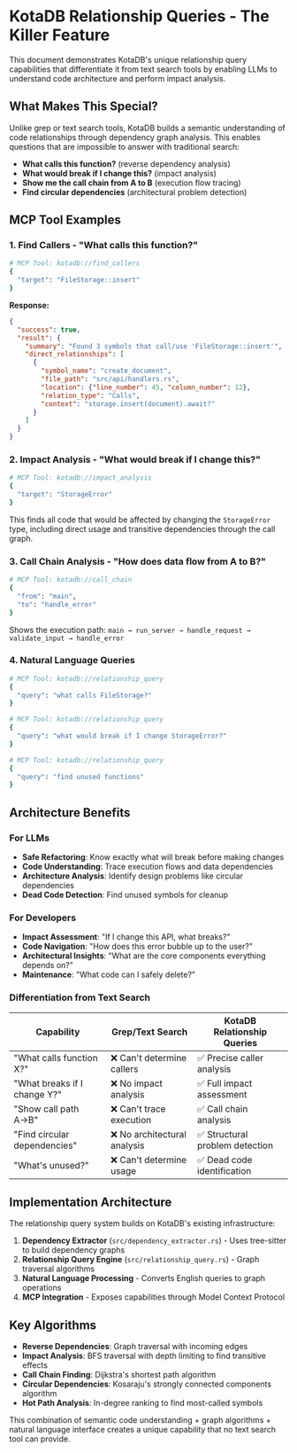 # KotaDB Relationship Queries - The Killer Feature

This document demonstrates KotaDB's unique relationship query capabilities that differentiate it from text search tools by enabling LLMs to understand code architecture and perform impact analysis.

## What Makes This Special?

Unlike grep or text search tools, KotaDB builds a semantic understanding of code relationships through dependency graph analysis. This enables questions that are impossible to answer with traditional search:

- **What calls this function?** (reverse dependency analysis)
- **What would break if I change this?** (impact analysis)  
- **Show me the call chain from A to B** (execution flow tracing)
- **Find circular dependencies** (architectural problem detection)

## MCP Tool Examples

### 1. Find Callers - "What calls this function?"

```bash
# MCP Tool: kotadb://find_callers
{
  "target": "FileStorage::insert"
}
```

**Response:**
```json
{
  "success": true,
  "result": {
    "summary": "Found 3 symbols that call/use 'FileStorage::insert'",
    "direct_relationships": [
      {
        "symbol_name": "create_document", 
        "file_path": "src/api/handlers.rs",
        "location": {"line_number": 45, "column_number": 12},
        "relation_type": "Calls",
        "context": "storage.insert(document).await?"
      }
    ]
  }
}
```

### 2. Impact Analysis - "What would break if I change this?"

```bash
# MCP Tool: kotadb://impact_analysis  
{
  "target": "StorageError"
}
```

This finds all code that would be affected by changing the `StorageError` type, including direct usage and transitive dependencies through the call graph.

### 3. Call Chain Analysis - "How does data flow from A to B?"

```bash
# MCP Tool: kotadb://call_chain
{
  "from": "main",
  "to": "handle_error"  
}
```

Shows the execution path: `main → run_server → handle_request → validate_input → handle_error`

### 4. Natural Language Queries

```bash
# MCP Tool: kotadb://relationship_query
{
  "query": "what calls FileStorage?"
}
```

```bash
# MCP Tool: kotadb://relationship_query  
{
  "query": "what would break if I change StorageError?"
}
```

```bash
# MCP Tool: kotadb://relationship_query
{
  "query": "find unused functions"
}
```

## Architecture Benefits

### For LLMs
- **Safe Refactoring**: Know exactly what will break before making changes
- **Code Understanding**: Trace execution flows and data dependencies  
- **Architecture Analysis**: Identify design problems like circular dependencies
- **Dead Code Detection**: Find unused symbols for cleanup

### For Developers
- **Impact Assessment**: "If I change this API, what breaks?"
- **Code Navigation**: "How does this error bubble up to the user?"
- **Architectural Insights**: "What are the core components everything depends on?"
- **Maintenance**: "What code can I safely delete?"

### Differentiation from Text Search

| Capability | Grep/Text Search | KotaDB Relationship Queries |
|------------|------------------|----------------------------|
| "What calls function X?" | ❌ Can't determine callers | ✅ Precise caller analysis |
| "What breaks if I change Y?" | ❌ No impact analysis | ✅ Full impact assessment |
| "Show call path A→B" | ❌ Can't trace execution | ✅ Call chain analysis |  
| "Find circular dependencies" | ❌ No architectural analysis | ✅ Structural problem detection |
| "What's unused?" | ❌ Can't determine usage | ✅ Dead code identification |

## Implementation Architecture

The relationship query system builds on KotaDB's existing infrastructure:

1. **Dependency Extractor** (`src/dependency_extractor.rs`) - Uses tree-sitter to build dependency graphs
2. **Relationship Query Engine** (`src/relationship_query.rs`) - Graph traversal algorithms  
3. **Natural Language Processing** - Converts English queries to graph operations
4. **MCP Integration** - Exposes capabilities through Model Context Protocol

## Key Algorithms

- **Reverse Dependencies**: Graph traversal with incoming edges
- **Impact Analysis**: BFS traversal with depth limiting to find transitive effects
- **Call Chain Finding**: Dijkstra's shortest path algorithm
- **Circular Dependencies**: Kosaraju's strongly connected components algorithm
- **Hot Path Analysis**: In-degree ranking to find most-called symbols

This combination of semantic code understanding + graph algorithms + natural language interface creates a unique capability that no text search tool can provide.